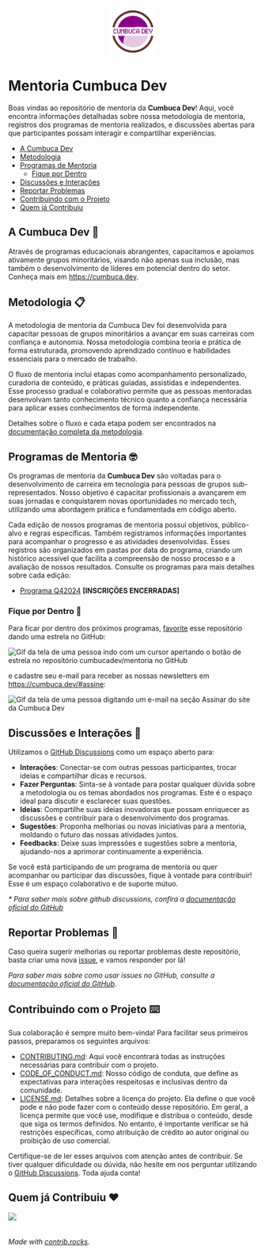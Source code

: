 <div align="center">
  <picture>
    <source
      media="(prefers-color-scheme: dark)"
      srcset="https://github.com/cumbucadev/design/raw/main/images/logo-dark-transparent.png"
    >
    <img
      alt="Logo do Cumbuca Dev"
      src="https://github.com/cumbucadev/design/raw/main/images/logo-light-transparent.png"
      width="20%"
    >
  </picture>
</div>

# Mentoria Cumbuca Dev

Boas vindas ao repositório de mentoria da **Cumbuca Dev**! Aqui, você encontra informações
detalhadas sobre nossa metodologia de mentoria, registros dos programas de mentoria realizados, e
discussões abertas para que participantes possam interagir e compartilhar experiências.

- [A Cumbuca Dev](#a-cumbuca-dev-)
- [Metodologia](#metodologia-)
- [Programas de Mentoria](#programas-de-mentoria-)
  - [Fique por Dentro](#fique-por-dentro-)
- [Discussões e Interações](#discussões-e-interações-)
- [Reportar Problemas](#reportar-problemas-)
- [Contribuindo com o Projeto](#contribuindo-com-o-projeto-️)
- [Quem já Contribuiu](#quem-já-contribuiu-️)

## A Cumbuca Dev 🥥

Através de programas educacionais abrangentes, capacitamos e apoiamos ativamente grupos
minoritários, visando não apenas sua inclusão, mas também o desenvolvimento de líderes em potencial
dentro do setor. Conheça mais em <https://cumbuca.dev>.

## Metodologia 📋

A metodologia de mentoria da Cumbuca Dev foi desenvolvida para capacitar pessoas de grupos
minoritários a avançar em suas carreiras com confiança e autonomia. Nossa metodologia combina teoria
e prática de forma estruturada, promovendo aprendizado contínuo e habilidades essenciais para o
mercado de trabalho.

O fluxo de mentoria inclui etapas como acompanhamento personalizado, curadoria de conteúdo, e
práticas guiadas, assistidas e independentes. Esse processo gradual e colaborativo permite que as
pessoas mentoradas desenvolvam tanto conhecimento técnico quanto a confiança necessária para aplicar
esses conhecimentos de forma independente.

Detalhes sobre o fluxo e cada etapa podem ser encontrados na
[documentação completa da metodologia](/mentoria/metodologia/README.md).

## Programas de Mentoria 🤓

Os programas de mentoria da **Cumbuca Dev** são voltadas para o desenvolvimento de carreira em
tecnologia para pessoas de grupos sub-representados. Nosso objetivo é capacitar profissionais a
avançarem em suas jornadas e conquistarem novas oportunidades no mercado tech, utilizando uma
abordagem prática e fundamentada em código aberto.

Cada edição de nossos programas de mentoria possui objetivos, público-alvo e regras específicas.
Também registramos informações importantes para acompanhar o progresso e as atividades
desenvolvidas. Esses registros são organizados em pastas por data do programa, criando um histórico
acessível que facilita a compreensão de nosso processo e a avaliação de nossos resultados. Consulte
os programas para mais detalhes sobre cada edição:

- [Programa Q42024](/mentoria/programas/2024/Q4/README.md) **[INSCRIÇÕES ENCERRADAS]**

### Fique por Dentro 📰

Para ficar por dentro dos próximos programas, [favorite][github-star-docs] esse repositório dando
uma estrela no GitHub:

![Gif da tela de uma pessoa indo com um cursor apertando o botão de estrela no repositório cumbucadev/mentoria no GitHub](/assets/Vídeo%20Estrela.gif)

e cadastre seu e-mail para receber as nossas newsletters em <https://cumbuca.dev/#assine>:

![Gif da tela de uma pessoa digitando um e-mail na seção Assinar do site da Cumbuca Dev](/assets/Vídeo%20Assine.gif)

## Discussões e Interações 💬

Utilizamos o [GitHub Discussions][github-discussions] como um espaço aberto para:

- **Interações**: Conectar-se com outras pessoas participantes, trocar ideias e compartilhar dicas e
  recursos.
- **Fazer Perguntas**: Sinta-se à vontade para postar qualquer dúvida sobre a metodologia ou os
  temas abordados nos programas. Este é o espaço ideal para discutir e esclarecer suas questões.
- **Ideias**: Compartilhe suas ideias inovadoras que possam enriquecer as discussões e contribuir
  para o desenvolvimento dos programas.
- **Sugestões**: Proponha melhorias ou novas iniciativas para a mentoria, moldando o futuro das
  nossas atividades juntos.
- **Feedbacks**: Deixe suas impressões e sugestões sobre a mentoria, ajudando-nos a aprimorar
  continuamente a experiência.

Se você está participando de um programa de mentoria ou quer acompanhar ou participar das
discussões, fique à vontade para contribuir! Esse é um espaço colaborativo e de suporte mútuo.

_\* Para saber mais sobre github discussions, confira a_ _[documentação oficial do
GitHub][github-discussions-doc]_

## Reportar Problemas 🐛

Caso queira sugerir melhorias ou reportar problemas deste repositório, basta criar uma nova
[issue][github-issues], e vamos responder por lá!

_Para saber mais sobre como usar issues no GitHub, consulte a_ _[documentação oficial do
GitHub][github-issues-doc]_.

## Contribuindo com o Projeto ⌨️

Sua colaboração é sempre muito bem-vinda! Para facilitar seus primeiros passos, preparamos os
seguintes arquivos:

- [CONTRIBUTING.md](/CONTRIBUTING.md): Aqui você encontrará todas as instruções necessárias para
  contribuir com o projeto.
- [CODE_OF_CONDUCT.md](/CODE_OF_CONDUCT.md): Nosso código de conduta, que define as expectativas
  para interações respeitosas e inclusivas dentro da comunidade.
- [LICENSE.md](/LICENSE.md): Detalhes sobre a licença do projeto. Ela define o que você pode e não
  pode fazer com o conteúdo desse repositório. Em geral, a licença permite que você use, modifique e
  distribua o conteúdo, desde que siga os termos definidos. No entanto, é importante verificar se há
  restrições específicas, como atribuição de crédito ao autor original ou proibição de uso
  comercial.

Certifique-se de ler esses arquivos com atenção antes de contribuir. Se tiver qualquer dificuldade
ou dúvida, não hesite em nos perguntar utilizando o [GitHub Discussions][github-discussions]. Toda
ajuda conta!

## Quem já Contribuiu ❤️

<a href="https://github.com/cumbucadev/mentoria/graphs/contributors">
  <img src="https://contrib.rocks/image?repo=cumbucadev/mentoria" />
</a></br></br>

_Made with [contrib.rocks](https://contrib.rocks)._

[github-discussions-doc]: https://docs.github.com/pt/discussions
[github-discussions]: https://github.com/cumbucadev/mentoria/discussions
[github-issues-doc]:
  https://docs.github.com/pt/issues/tracking-your-work-with-issues/creating-an-issue
[github-issues]: https://github.com/cumbucadev/mentoria/issues
[github-star-docs]:
  https://docs.github.com/pt/get-started/exploring-projects-on-github/saving-repositories-with-stars
